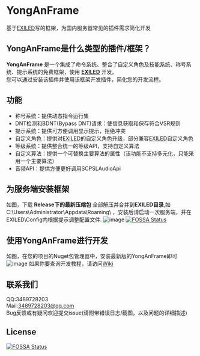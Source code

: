 # YongAnFrame
基于[EXILED](https://github.com/ExMod-Team/EXILED)写的框架，为国内服务器常见的插件需求简化开发

## YongAnFrame是什么类型的插件/框架？
**YongAnFrame** 是一个集成了命令系统、整合了自定义角色及技能系统、称号系统、提示系统的免费框架，使用 **[EXILED](https://github.com/ExMod-Team/EXILED)** 开发。\
您可以通过安装该插件并使用该框架开发插件，简化您的开发流程。

## 功能
- 称号系统：提供动态指令运行集
- DNT检测和BDNT(Bypass DNT)请求：使信息获取和保存符合VSR规则
- 提示系统：提供可方便调用显示提示，拒绝冲突
- 自定义角色：提供对[EXILED](https://github.com/ExMod-Team/EXILED)的自定义角色升级，部分兼容[EXILED](https://github.com/ExMod-Team/EXILED)自定义角色
- 等级系统：提供整合统一的等级API，支持自定义算法
- 自定义算法：提供一个可替换主要算法的属性（该功能不支持多元化，只能采用一个主要算法）
- 音频API：提供方便更好调用SCPSLAudioApi

## 为服务端安装框架
 如图，下载 **Release下的最新压缩包** 全部解压并合并到**EXILED目录**,如C:\Users\Administrator\Appdata\Roaming\ ，安装后请启动一次服务端，并在EXILED\Config内根据提示调整配置文件.
 ![image](https://github.com/user-attachments/assets/c6a9934b-5cd1-4905-bb94-ae294a12749c)
[![FOSSA Status](https://app.fossa.com/api/projects/git%2Bgithub.com%2FSCP-SL-Plugin-YongAnTeam%2FYongAnFrame.svg?type=shield)](https://app.fossa.com/projects/git%2Bgithub.com%2FSCP-SL-Plugin-YongAnTeam%2FYongAnFrame?ref=badge_shield)


## 使用YongAnFrame进行开发
 如图，在您的项目的Nuget包管理器中，安装最新版的YongAnFrame即可
![image](https://github.com/user-attachments/assets/afd10f37-eac1-4c4c-958c-2c4f655186e8)
 如果你要查询开发教程，请访问[Wiki](https://github.com/SCP-SL-Plugin-YongAnTeam/YongAnFrame/wiki)

## 联系我们 ##
QQ:3489728203<br>
Mail:3489728203@qq.com<br>
Bug反馈或有疑问欢迎提交issue(请附带错误日志/截图，以及问题的详细描述)


## License
[![FOSSA Status](https://app.fossa.com/api/projects/git%2Bgithub.com%2FSCP-SL-Plugin-YongAnTeam%2FYongAnFrame.svg?type=large)](https://app.fossa.com/projects/git%2Bgithub.com%2FSCP-SL-Plugin-YongAnTeam%2FYongAnFrame?ref=badge_large)